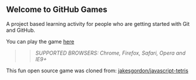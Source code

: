 ## Welcome to GitHub Games

A project based learning activity for people who are getting started with Git and GitHub.

You can play the game [here](https://JohnGiorgi.github.io/github-games/)

>> _*SUPPORTED BROWSERS*: Chrome, Firefox, Safari, Opera and IE9+_

This fun open source game was cloned from: [jakesgordon/javascript-tetris](https://github.com/jakesgordon/javascript-tetris)
